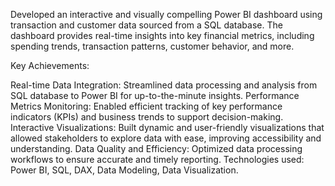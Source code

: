 Developed an interactive and visually compelling Power BI dashboard using transaction and customer data sourced from a SQL database. The dashboard provides real-time insights into key financial metrics, including spending trends, transaction patterns, customer behavior, and more.

Key Achievements:

Real-time Data Integration: Streamlined data processing and analysis from SQL database to Power BI for up-to-the-minute insights.
Performance Metrics Monitoring: Enabled efficient tracking of key performance indicators (KPIs) and business trends to support decision-making.
Interactive Visualizations: Built dynamic and user-friendly visualizations that allowed stakeholders to explore data with ease, improving accessibility and understanding.
Data Quality and Efficiency: Optimized data processing workflows to ensure accurate and timely reporting.
Technologies used: Power BI, SQL, DAX, Data Modeling, Data Visualization.
